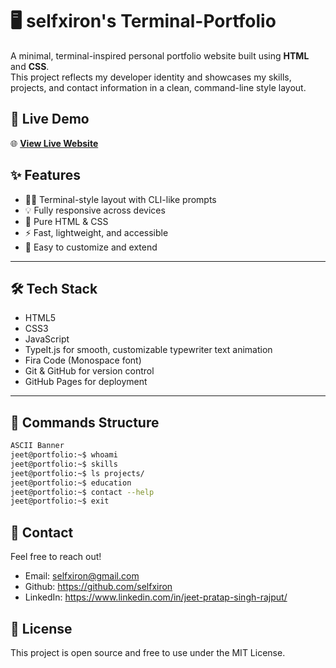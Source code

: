 # 🖥️ selfxiron's Terminal-Portfolio

A minimal, terminal-inspired personal portfolio website built using **HTML** and **CSS**.  
This project reflects my developer identity and showcases my skills, projects, and contact information in a clean, command-line style layout.

## 🚀 Live Demo

🌐 **[View Live Website](https://selfxiron.github.io/portfolio/)**

## ✨ Features

- 🧑‍💻 Terminal-style layout with CLI-like prompts  
- 💡 Fully responsive across devices  
- 🎨 Pure HTML & CSS  
- ⚡ Fast, lightweight, and accessible  
- 📄 Easy to customize and extend

---

## 🛠️ Tech Stack

- HTML5
- CSS3
- JavaScript
- TypeIt.js for smooth, customizable typewriter text animation
- Fira Code (Monospace font)
- Git & GitHub for version control
- GitHub Pages for deployment

---

## 📌 Commands Structure

```bash
ASCII Banner
jeet@portfolio:~$ whoami
jeet@portfolio:~$ skills
jeet@portfolio:~$ ls projects/
jeet@portfolio:~$ education
jeet@portfolio:~$ contact --help
jeet@portfolio:~$ exit
```

## 📧 Contact
Feel free to reach out!

- Email: selfxiron@gmail.com
- Github: https://github.com/selfxiron
- LinkedIn: https://www.linkedin.com/in/jeet-pratap-singh-rajput/

## 📜 License
This project is open source and free to use under the MIT License.